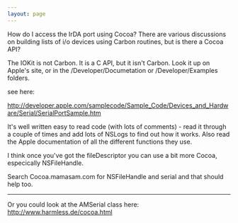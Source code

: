 ```yaml
---
layout: page
---
```


How do I access the IrDA port using Cocoa?  There are various discussions on building lists of i/o devices using Carbon routines, but is there a Cocoa API?

The IOKit is not Carbon. It is a C API, but it isn't Carbon. Look it up on Apple's site, or in the /Developer/Documetation or /Developer/Examples folders.

see here:

http://developer.apple.com/samplecode/Sample_Code/Devices_and_Hardware/Serial/SerialPortSample.htm

It's well written easy to read code (with lots of comments) - read it through a couple of times and add lots of NSLogs to find out how it works.  Also read the Apple documentation of all the different functions they use.

I think once you've got the fileDescriptor you can use a bit more Cocoa, especically NSFileHandle.

Search Cocoa.mamasam.com for NSFileHandle and serial and that should help too.

----

Or you could look at the AMSerial class here:
http://www.harmless.de/cocoa.html
